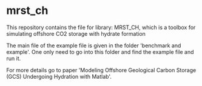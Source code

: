 # mrst_ch
This repository contains the file for library: MRST_CH, which is a toolbox for simulating offshore CO2 storage with hydrate formation



The main file of the example file is given in the folder 'benchmark and example'. 
One only need to go into this folder and find the example file and run it.

For more details go to paper 'Modeling Offshore Geological Carbon Storage (GCS) Undergoing Hydration with Matlab'.

